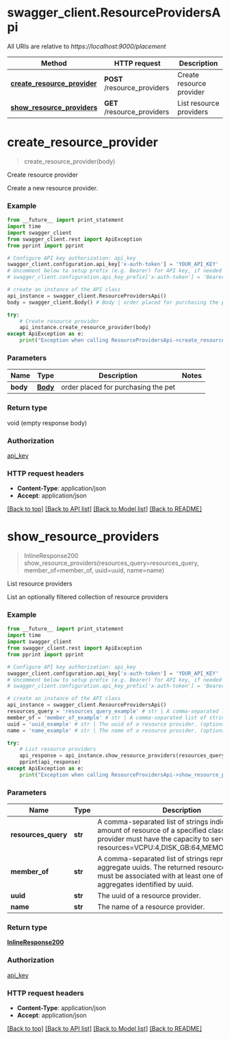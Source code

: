 # swagger_client.ResourceProvidersApi

All URIs are relative to *https://localhost:9000/placement*

Method | HTTP request | Description
------------- | ------------- | -------------
[**create_resource_provider**](ResourceProvidersApi.md#create_resource_provider) | **POST** /resource_providers | Create resource provider
[**show_resource_providers**](ResourceProvidersApi.md#show_resource_providers) | **GET** /resource_providers | List resource providers


# **create_resource_provider**
> create_resource_provider(body)

Create resource provider

Create a new resource provider.

### Example 
```python
from __future__ import print_statement
import time
import swagger_client
from swagger_client.rest import ApiException
from pprint import pprint

# Configure API key authorization: api_key
swagger_client.configuration.api_key['x-auth-token'] = 'YOUR_API_KEY'
# Uncomment below to setup prefix (e.g. Bearer) for API key, if needed
# swagger_client.configuration.api_key_prefix['x-auth-token'] = 'Bearer'

# create an instance of the API class
api_instance = swagger_client.ResourceProvidersApi()
body = swagger_client.Body() # Body | order placed for purchasing the pet

try: 
    # Create resource provider
    api_instance.create_resource_provider(body)
except ApiException as e:
    print("Exception when calling ResourceProvidersApi->create_resource_provider: %s\n" % e)
```

### Parameters

Name | Type | Description  | Notes
------------- | ------------- | ------------- | -------------
 **body** | [**Body**](Body.md)| order placed for purchasing the pet | 

### Return type

void (empty response body)

### Authorization

[api_key](../README.md#api_key)

### HTTP request headers

 - **Content-Type**: application/json
 - **Accept**: application/json

[[Back to top]](#) [[Back to API list]](../README.md#documentation-for-api-endpoints) [[Back to Model list]](../README.md#documentation-for-models) [[Back to README]](../README.md)

# **show_resource_providers**
> InlineResponse200 show_resource_providers(resources_query=resources_query, member_of=member_of, uuid=uuid, name=name)

List resource providers

List an optionally filtered collection of resource providers

### Example 
```python
from __future__ import print_statement
import time
import swagger_client
from swagger_client.rest import ApiException
from pprint import pprint

# Configure API key authorization: api_key
swagger_client.configuration.api_key['x-auth-token'] = 'YOUR_API_KEY'
# Uncomment below to setup prefix (e.g. Bearer) for API key, if needed
# swagger_client.configuration.api_key_prefix['x-auth-token'] = 'Bearer'

# create an instance of the API class
api_instance = swagger_client.ResourceProvidersApi()
resources_query = 'resources_query_example' # str | A comma-separated list of strings indicating an amount of resource of a specified class that a provider must have the capacity to serve:: resources=VCPU:4,DISK_GB:64,MEMORY_MB:2048 (optional)
member_of = 'member_of_example' # str | A comma-separated list of strings representing aggregate uuids. The returned resource providers must be associated with at least one of the aggregates identified by uuid. (optional)
uuid = 'uuid_example' # str | The uuid of a resource provider. (optional)
name = 'name_example' # str | The name of a resource provider. (optional)

try: 
    # List resource providers
    api_response = api_instance.show_resource_providers(resources_query=resources_query, member_of=member_of, uuid=uuid, name=name)
    pprint(api_response)
except ApiException as e:
    print("Exception when calling ResourceProvidersApi->show_resource_providers: %s\n" % e)
```

### Parameters

Name | Type | Description  | Notes
------------- | ------------- | ------------- | -------------
 **resources_query** | **str**| A comma-separated list of strings indicating an amount of resource of a specified class that a provider must have the capacity to serve:: resources&#x3D;VCPU:4,DISK_GB:64,MEMORY_MB:2048 | [optional] 
 **member_of** | **str**| A comma-separated list of strings representing aggregate uuids. The returned resource providers must be associated with at least one of the aggregates identified by uuid. | [optional] 
 **uuid** | **str**| The uuid of a resource provider. | [optional] 
 **name** | **str**| The name of a resource provider. | [optional] 

### Return type

[**InlineResponse200**](InlineResponse200.md)

### Authorization

[api_key](../README.md#api_key)

### HTTP request headers

 - **Content-Type**: application/json
 - **Accept**: application/json

[[Back to top]](#) [[Back to API list]](../README.md#documentation-for-api-endpoints) [[Back to Model list]](../README.md#documentation-for-models) [[Back to README]](../README.md)

